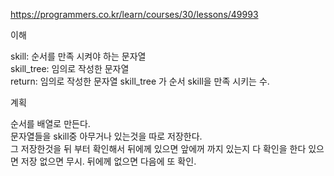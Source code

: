 <https://programmers.co.kr/learn/courses/30/lessons/49993>


이해

skill: 순서를 만족 시켜야 하는 문자열  
skill_tree: 임의로 작성한 문자열  
return: 임의로 작성한 문자열 skill_tree 가 순서 skill을 만족 시키는 수.

계획

순서를 배열로 만든다.  
문자열들을 skill중 아무거나 있는것을 따로 저장한다.  
그 저장한것을 뒤 부터 확인해서 뒤에께 있으면 앞에꺼 까지 있는지 다 확인을 한다 있으면 저장 없으면 무시. 
뒤에께 없으면 다음에 또 확인.